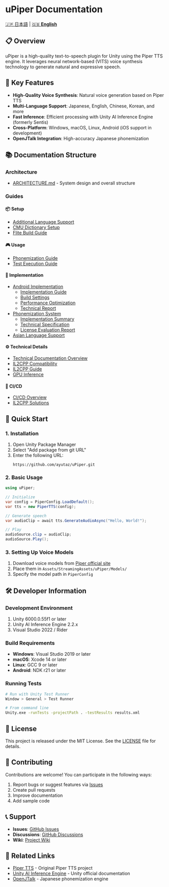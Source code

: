 # uPiper Documentation

[🇯🇵 日本語](../ja/README.md) | [🇬🇧 **English**](../en/README.md)

## 📋 Overview

uPiper is a high-quality text-to-speech plugin for Unity using the Piper TTS engine. It leverages neural network-based (VITS) voice synthesis technology to generate natural and expressive speech.

## 🚀 Key Features

- **High-Quality Voice Synthesis**: Natural voice generation based on Piper TTS
- **Multi-Language Support**: Japanese, English, Chinese, Korean, and more
- **Fast Inference**: Efficient processing with Unity AI Inference Engine (formerly Sentis)
- **Cross-Platform**: Windows, macOS, Linux, Android (iOS support in development)
- **OpenJTalk Integration**: High-accuracy Japanese phonemization

## 📚 Documentation Structure

### Architecture
- [ARCHITECTURE.md](./ARCHITECTURE.md) - System design and overall structure

### Guides

#### 📦 Setup
- [Additional Language Support](./guides/setup/additional-language-support.md)
- [CMU Dictionary Setup](./guides/setup/cmu-dictionary-setup.md)
- [Flite Build Guide](./guides/setup/flite-build-guide.md)

#### 🎮 Usage
- [Phonemization Guide](./guides/usage/phonemization-guide.md)
- [Test Execution Guide](./guides/usage/test-execution-guide.md)

#### 🔧 Implementation
- [Android Implementation](./guides/implementation/android/)
  - [Implementation Guide](./guides/implementation/android/implementation-guide.md)
  - [Build Settings](./guides/implementation/android/build-settings.md)
  - [Performance Optimization](./guides/implementation/android/performance-optimization.md)
  - [Technical Report](./guides/implementation/android/technical-report.md)
- [Phonemization System](./guides/implementation/phonemization-system/)
  - [Implementation Summary](./guides/implementation/phonemization-system/implementation-summary.md)
  - [Technical Specification](./guides/implementation/phonemization-system/technical-specification.md)
  - [License Evaluation Report](./guides/implementation/phonemization-system/license-evaluation-report.md)
- [Asian Language Support](./guides/implementation/asian-language-support.md)

#### ⚙️ Technical Details
- [Technical Documentation Overview](./guides/technical/README.md)
- [IL2CPP Compatibility](./guides/technical/il2cpp-compatibility.md)
- [IL2CPP Guide](./guides/technical/il2cpp.md)
- [GPU Inference](./guides/technical/gpu-inference.md)

#### 🔄 CI/CD
- [CI/CD Overview](./guides/ci-cd/README.md)
- [IL2CPP Solutions](./guides/ci-cd/il2cpp-solutions.md)

## 🎯 Quick Start

### 1. Installation
1. Open Unity Package Manager
2. Select "Add package from git URL"
3. Enter the following URL:
   ```
   https://github.com/ayutaz/uPiper.git
   ```

### 2. Basic Usage

```csharp
using uPiper;

// Initialize
var config = PiperConfig.LoadDefault();
var tts = new PiperTTS(config);

// Generate speech
var audioClip = await tts.GenerateAudioAsync("Hello, World!");

// Play
audioSource.clip = audioClip;
audioSource.Play();
```

### 3. Setting Up Voice Models
1. Download voice models from [Piper official site](https://github.com/rhasspy/piper)
2. Place them in `Assets/StreamingAssets/uPiper/Models/`
3. Specify the model path in `PiperConfig`

## 🛠️ Developer Information

### Development Environment
1. Unity 6000.0.55f1 or later
2. Unity AI Inference Engine 2.2.x
3. Visual Studio 2022 / Rider

### Build Requirements
- **Windows**: Visual Studio 2019 or later
- **macOS**: Xcode 14 or later
- **Linux**: GCC 9 or later
- **Android**: NDK r21 or later

### Running Tests
```bash
# Run with Unity Test Runner
Window > General > Test Runner

# From command line
Unity.exe -runTests -projectPath . -testResults results.xml
```

## 📝 License

This project is released under the MIT License. See the [LICENSE](../../../LICENSE) file for details.

## 🤝 Contributing

Contributions are welcome! You can participate in the following ways:

1. Report bugs or suggest features via [Issues](https://github.com/ayutaz/uPiper/issues)
2. Create pull requests
3. Improve documentation
4. Add sample code

## 📞 Support

- **Issues**: [GitHub Issues](https://github.com/ayutaz/uPiper/issues)
- **Discussions**: [GitHub Discussions](https://github.com/ayutaz/uPiper/discussions)
- **Wiki**: [Project Wiki](https://github.com/ayutaz/uPiper/wiki)

## 🔗 Related Links

- [Piper TTS](https://github.com/rhasspy/piper) - Original Piper TTS project
- [Unity AI Inference Engine](https://docs.unity3d.com/Packages/com.unity.sentis@latest) - Unity official documentation
- [OpenJTalk](http://open-jtalk.sourceforge.net/) - Japanese phonemization engine